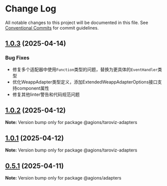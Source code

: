 # Change Log

All notable changes to this project will be documented in this file.
See [Conventional Commits](https://conventionalcommits.org) for commit guidelines.

## [1.0.3](https://github.com/Agions/TaroViz/compare/v1.0.2...v1.0.3) (2025-04-14)

### Bug Fixes

- 修复多个适配器中使用`Function`类型的问题，替换为更具体的`EventHandler`类型
- 优化WeappAdapter类型定义，添加ExtendedWeappAdapterOptions接口支持component属性
- 修复其他linter警告和代码规范问题

## [1.0.2](https://github.com/Agions/TaroViz/compare/v1.0.1...v1.0.2) (2025-04-12)

**Note:** Version bump only for package @agions/taroviz-adapters

## [1.0.1](https://github.com/Agions/TaroViz/compare/v0.4.0...v1.0.1) (2025-04-12)

**Note:** Version bump only for package @agions/taroviz-adapters

## [0.5.1](https://github.com/Agions/TaroViz/compare/v0.4.0...v0.5.1) (2025-04-11)

**Note:** Version bump only for package @agions/adapters
